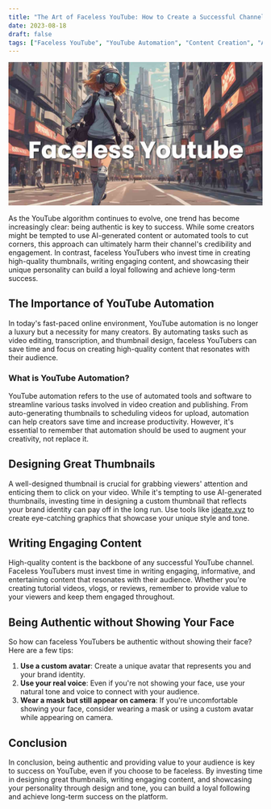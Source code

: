 ```yaml
---
title: "The Art of Faceless YouTube: How to Create a Successful Channel without Showing Your Face, with the Help of YouTube Automation"
date: 2023-08-18
draft: false
tags: ["Faceless YouTube", "YouTube Automation", "Content Creation", "Authenticity", "Thumbnail Design"]
---
```


![Cover image featuring a faceless YouTuber working in a creative environment, with a focus on content creation tools and automation software. The image highlights the balance between authenticity and technology in YouTube content creation.](cover.jpg)

As the YouTube algorithm continues to evolve, one trend has become increasingly clear: being authentic is key to success. While some creators might be tempted to use AI-generated content or automated tools to cut corners, this approach can ultimately harm their channel's credibility and engagement. In contrast, faceless YouTubers who invest time in creating high-quality thumbnails, writing engaging content, and showcasing their unique personality can build a loyal following and achieve long-term success.


## The Importance of YouTube Automation

In today's fast-paced online environment, YouTube automation is no longer a luxury but a necessity for many creators. By automating tasks such as video editing, transcription, and thumbnail design, faceless YouTubers can save time and focus on creating high-quality content that resonates with their audience.



### What is YouTube Automation?

YouTube automation refers to the use of automated tools and software to streamline various tasks involved in video creation and publishing. From auto-generating thumbnails to scheduling videos for upload, automation can help creators save time and increase productivity. However, it's essential to remember that automation should be used to augment your creativity, not replace it.



## Designing Great Thumbnails

A well-designed thumbnail is crucial for grabbing viewers' attention and enticing them to click on your video. While it's tempting to use AI-generated thumbnails, investing time in designing a custom thumbnail that reflects your brand identity can pay off in the long run. Use tools like [ideate.xyz](https://ideate.xyz) to create eye-catching graphics that showcase your unique style and tone.



## Writing Engaging Content

High-quality content is the backbone of any successful YouTube channel. Faceless YouTubers must invest time in writing engaging, informative, and entertaining content that resonates with their audience. Whether you're creating tutorial videos, vlogs, or reviews, remember to provide value to your viewers and keep them engaged throughout.



## Being Authentic without Showing Your Face

So how can faceless YouTubers be authentic without showing their face? Here are a few tips:

1. **Use a custom avatar**: Create a unique avatar that represents you and your brand identity.
2. **Use your real voice**: Even if you're not showing your face, use your natural tone and voice to connect with your audience.
3. **Wear a mask but still appear on camera**: If you're uncomfortable showing your face, consider wearing a mask or using a custom avatar while appearing on camera.



## Conclusion

In conclusion, being authentic and providing value to your audience is key to success on YouTube, even if you choose to be faceless. By investing time in designing great thumbnails, writing engaging content, and showcasing your personality through design and tone, you can build a loyal following and achieve long-term success on the platform.
